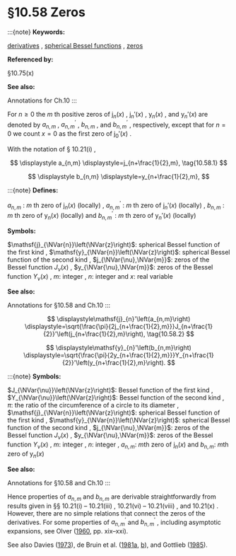 # §10.58 Zeros

:::{note}
**Keywords:**

[derivatives](http://dlmf.nist.gov/search/search?q=derivatives) , [spherical Bessel functions](http://dlmf.nist.gov/search/search?q=spherical%20Bessel%20functions) , [zeros](http://dlmf.nist.gov/search/search?q=zeros)

**Referenced by:**

§10.75(x)

**See also:**

Annotations for Ch.10
:::

For $n\geq 0$ the $m$ th positive zeros of $\mathsf{j}_{n}\left(x\right)$ , $\mathsf{j}_{n}'\left(x\right)$ , $\mathsf{y}_{n}\left(x\right)$ , and $\mathsf{y}_{n}'\left(x\right)$ are denoted by $a_{n,m}$ , $a^{\prime}_{n,m}$ , $b_{n,m}$ , and $b^{\prime}_{n,m}$ , respectively, except that for $n=0$ we count $x=0$ as the first zero of $\mathsf{j}_{0}'\left(x\right)$ .

With the notation of § 10.21(i) ,

<a id="E1"></a>

<a id="Ex1"></a>
$$
\displaystyle a_{n,m} \displaystyle=j_{n+\frac{1}{2},m}, \tag{10.58.1}
$$

<a id="Ex2"></a>
$$
\displaystyle b_{n,m} \displaystyle=y_{n+\frac{1}{2},m},
$$

:::{note}
**Defines:**

$a_{n,m}$ : $m$ th zero of $\mathsf{j}_{n}\left(x\right)$ (locally) , $a^{\prime}_{n,m}$ : $m$ th zero of $\mathsf{j}_{n}'\left(x\right)$ (locally) , $b_{n,m}$ : $m$ th zero of $\mathsf{y}_{n}\left(x\right)$ (locally) and $b^{\prime}_{n,m}$ : $m$ th zero of $\mathsf{y}_{n}'\left(x\right)$ (locally)

**Symbols:**

$\mathsf{j}_{\NVar{n}}\left(\NVar{z}\right)$: spherical Bessel function of the first kind , $\mathsf{y}_{\NVar{n}}\left(\NVar{z}\right)$: spherical Bessel function of the second kind , $j_{\NVar{\nu},\NVar{m}}$: zeros of the Bessel function $J_{\nu}\left(x\right)$ , $y_{\NVar{\nu},\NVar{m}}$: zeros of the Bessel function $Y_{\nu}\left(x\right)$ , $m$: integer , $n$: integer and $x$: real variable

**See also:**

Annotations for §10.58 and Ch.10
:::

<a id="E2"></a>

<a id="Ex3"></a>
$$
\displaystyle\mathsf{j}_{n}'\left(a_{n,m}\right) \displaystyle=\sqrt{\frac{\pi}{2j_{n+\frac{1}{2},m}}}J_{n+\frac{1}{2}}'\left(j_{n+\frac{1}{2},m}\right), \tag{10.58.2}
$$

<a id="Ex4"></a>
$$
\displaystyle\mathsf{y}_{n}'\left(b_{n,m}\right) \displaystyle=\sqrt{\frac{\pi}{2y_{n+\frac{1}{2},m}}}Y_{n+\frac{1}{2}}'\left(y_{n+\frac{1}{2},m}\right).
$$

:::{note}
**Symbols:**

$J_{\NVar{\nu}}\left(\NVar{z}\right)$: Bessel function of the first kind , $Y_{\NVar{\nu}}\left(\NVar{z}\right)$: Bessel function of the second kind , $\pi$: the ratio of the circumference of a circle to its diameter , $\mathsf{j}_{\NVar{n}}\left(\NVar{z}\right)$: spherical Bessel function of the first kind , $\mathsf{y}_{\NVar{n}}\left(\NVar{z}\right)$: spherical Bessel function of the second kind , $j_{\NVar{\nu},\NVar{m}}$: zeros of the Bessel function $J_{\nu}\left(x\right)$ , $y_{\NVar{\nu},\NVar{m}}$: zeros of the Bessel function $Y_{\nu}\left(x\right)$ , $m$: integer , $n$: integer , $a_{n,m}$: $m$th zero of $\mathsf{j}_{n}\left(x\right)$ and $b_{n,m}$: $m$th zero of $\mathsf{y}_{n}\left(x\right)$

**See also:**

Annotations for §10.58 and Ch.10
:::

Hence properties of $a_{n,m}$ and $b_{n,m}$ are derivable straightforwardly from results given in §§ 10.21(i) – 10.21(iii) , 10.21(vi) – 10.21(viii) , and 10.21(x) . However, there are no simple relations that connect the zeros of the derivatives. For some properties of $a^{\prime}_{n,m}$ and $b^{\prime}_{n,m}$ , including asymptotic expansions, see Olver ([1960](./bib/O.html#bib1783 "Bessel Functions. Part III: Zeros and Associated Values"), pp. xix–xxi).

See also Davies ([1973](./bib/D.html#bib613 "Complex zeros of linear combinations of spherical Bessel functions and their derivatives")), de Bruin et al. ([1981a](./bib/D.html#bib628 "On the zeros of generalized Bessel polynomials. I"), [b](./bib/D.html#bib629 "On the zeros of generalized Bessel polynomials. II")), and Gottlieb ([1985](./bib/G.html#bib964 "On the exceptional zeros of cross-products of derivatives of spherical Bessel functions")).
